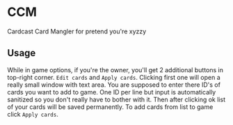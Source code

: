 # CCM
Cardcast Card Mangler for pretend you're xyzzy

## Usage
While in game options, if you're the owner, you'll get 2 additional buttons in top-right corner.
`Edit cards` and `Apply cards`. Clicking first one will open a really small window with text area.
You are supposed to enter there ID's of cards you want to add to game. One ID per line but input
is automatically sanitized so you don't really have to bother with it. Then after clicking ok
list of your cards will be saved permanently. To add cards from list to game click `Apply cards`.
